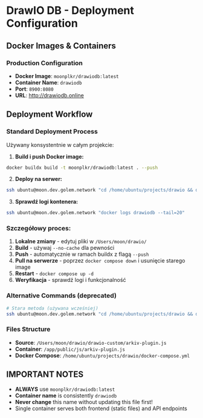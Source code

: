 # DrawIO DB - Deployment Configuration

## Docker Images & Containers

### Production Configuration
- **Docker Image**: `moonplkr/drawiodb:latest`
- **Container Name**: `drawiodb`
- **Port**: `8900:8080`
- **URL**: http://drawiodb.online

## Deployment Workflow

### Standard Deployment Process
Używany konsystentnie w całym projekcie:

1. **Build i push Docker image:**
```bash
docker buildx build -t moonplkr/drawiodb:latest . --push
```

2. **Deploy na serwer:**
```bash
ssh ubuntu@moon.dev.golem.network "cd /home/ubuntu/projects/drawio && docker compose down && docker rmi moonplkr/drawiodb:latest && docker compose up -d"
```

3. **Sprawdź logi kontenera:**
```bash
ssh ubuntu@moon.dev.golem.network "docker logs drawiodb --tail=20"
```

### Szczegółowy proces:
1. **Lokalne zmiany** - edytuj pliki w `/Users/moon/drawio/`
2. **Build** - używaj `--no-cache` dla pewności
3. **Push** - automatycznie w ramach buildx z flagą `--push`
4. **Pull na serwerze** - poprzez `docker compose down` i usunięcie starego image
5. **Restart** - `docker compose up -d`
6. **Weryfikacja** - sprawdź logi i funkcjonalność

### Alternative Commands (deprecated)
```bash
# Stara metoda (używana wcześniej)
ssh ubuntu@moon.dev.golem.network "cd /home/ubuntu/projects/drawio && docker compose pull && docker compose up -d"
```

### Files Structure
- **Source**: `/Users/moon/drawio/drawio-custom/arkiv-plugin.js`
- **Container**: `/app/public/js/arkiv-plugin.js`
- **Docker Compose**: `/home/ubuntu/projects/drawio/docker-compose.yml`

## IMPORTANT NOTES
- **ALWAYS** use `moonplkr/drawiodb:latest`
- **Container name** is consistently `drawiodb`
- **Never change** this name without updating this file first!
- Single container serves both frontend (static files) and API endpoints